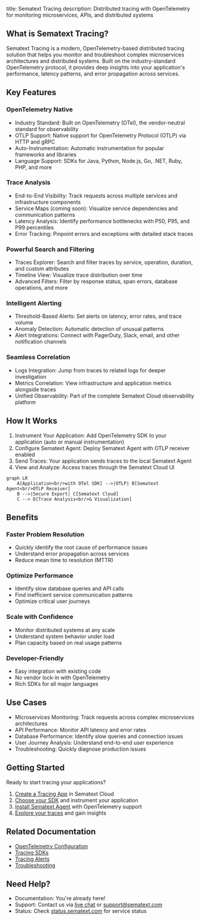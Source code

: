 title: Sematext Tracing
description: Distributed tracing with OpenTelemetry for monitoring microservices, APIs, and distributed systems

## What is Sematext Tracing?

Sematext Tracing is a modern, OpenTelemetry-based distributed tracing solution that helps you monitor and troubleshoot complex microservices architectures and distributed systems. Built on the industry-standard OpenTelemetry protocol, it provides deep insights into your application's performance, latency patterns, and error propagation across services.

## Key Features

### OpenTelemetry Native
- Industry Standard: Built on OpenTelemetry (OTel), the vendor-neutral standard for observability
- OTLP Support: Native support for OpenTelemetry Protocol (OTLP) via HTTP and gRPC
- Auto-Instrumentation: Automatic instrumentation for popular frameworks and libraries
- Language Support: SDKs for Java, Python, Node.js, Go, .NET, Ruby, PHP, and more

### Trace Analysis
- End-to-End Visibility: Track requests across multiple services and infrastructure components
- Service Maps (coming soon): Visualize service dependencies and communication patterns
- Latency Analysis: Identify performance bottlenecks with P50, P95, and P99 percentiles
- Error Tracking: Pinpoint errors and exceptions with detailed stack traces

### Powerful Search and Filtering
- Traces Explorer: Search and filter traces by service, operation, duration, and custom attributes
- Timeline View: Visualize trace distribution over time
- Advanced Filters: Filter by response status, span errors, database operations, and more

### Intelligent Alerting
- Threshold-Based Alerts: Set alerts on latency, error rates, and trace volume
- Anomaly Detection: Automatic detection of unusual patterns
- Alert Integrations: Connect with PagerDuty, Slack, email, and other notification channels

### Seamless Correlation
- Logs Integration: Jump from traces to related logs for deeper investigation
- Metrics Correlation: View infrastructure and application metrics alongside traces
- Unified Observability: Part of the complete Sematext Cloud observability platform

## How It Works

1. Instrument Your Application: Add OpenTelemetry SDK to your application (auto or manual instrumentation)
2. Configure Sematext Agent: Deploy Sematext Agent with OTLP receiver enabled
3. Send Traces: Your application sends traces to the local Sematext Agent
4. View and Analyze: Access traces through the Sematext Cloud UI

```mermaid
graph LR
    A[Application<br/>with OTel SDK] -->|OTLP| B[Sematext Agent<br/>OTLP Receiver]
    B -->|Secure Export| C[Sematext Cloud]
    C --> D[Trace Analysis<br/>& Visualization]
```

## Benefits

### Faster Problem Resolution
- Quickly identify the root cause of performance issues
- Understand error propagation across services
- Reduce mean time to resolution (MTTR)

### Optimize Performance
- Identify slow database queries and API calls
- Find inefficient service communication patterns
- Optimize critical user journeys

### Scale with Confidence
- Monitor distributed systems at any scale
- Understand system behavior under load
- Plan capacity based on real usage patterns

### Developer-Friendly
- Easy integration with existing code
- No vendor lock-in with OpenTelemetry
- Rich SDKs for all major languages

## Use Cases

- Microservices Monitoring: Track requests across complex microservices architectures
- API Performance: Monitor API latency and error rates
- Database Performance: Identify slow queries and connection issues
- User Journey Analysis: Understand end-to-end user experience
- Troubleshooting: Quickly diagnose production issues

## Getting Started

Ready to start tracing your applications?

1. [Create a Tracing App](/docs/tracing/create-tracing-app/) in Sematext Cloud
2. [Choose your SDK](/docs/tracing/sdks/) and instrument your application
3. [Install Sematext Agent](/docs/agents/sematext-agent/opentelemetry/) with OpenTelemetry support
4. [Explore your traces](/docs/tracing/reports/explorer/) and gain insights

## Related Documentation

- [OpenTelemetry Configuration](/docs/agents/sematext-agent/opentelemetry/)
- [Tracing SDKs](/docs/tracing/sdks/)
- [Tracing Alerts](/docs/tracing/alerts/creating-alerts/)
- [Troubleshooting](/docs/tracing/troubleshooting/)

## Need Help?

- Documentation: You're already here!
- Support: Contact us via [live chat](#) or [support@sematext.com](mailto:support@sematext.com)
- Status: Check [status.sematext.com](https://status.sematext.com) for service status
